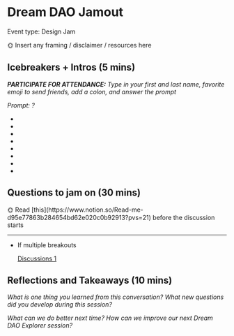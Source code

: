 # Dream DAO Jamout

Event type: Design Jam

<aside>
🌞 Insert any framing / disclaimer / resources here

</aside>

## Icebreakers + Intros (5 mins)

***PARTICIPATE FOR ATTENDANCE:** Type in your first and last name, favorite emoji to send friends, add a colon, and answer the prompt*

*Prompt: <Insert prompt>?*

- 
- 
- 
- 
- 
- 
- 
- 

## Questions to jam on (30 mins)

<aside>
🌞 Read [this](https://www.notion.so/Read-me-d95e77863b284654bd62e020c0b92913?pvs=21) before the discussion starts

</aside>

---

- If multiple breakouts
    
    [Discussions 1](Dream%20DAO%20Jamout%20c821423b0e02493eb6eaea563458976f/Discussions%201%20938a0d76493040bcae78ec8b5f7be194.csv)
    

## Reflections and Takeaways (10 mins)

*What is one thing you learned from this conversation? What new questions did you develop during this session?*

*What can we do better next time? How can we improve our next Dream DAO Explorer session?*